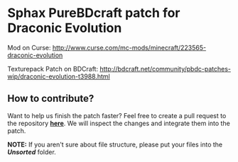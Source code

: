 # Sphax PureBDcraft patch for Draconic Evolution

Mod on Curse: 
  http://www.curse.com/mc-mods/minecraft/223565-draconic-evolution
  
Texturepack Patch on BDCraft:
  http://bdcraft.net/community/pbdc-patches-wip/draconic-evolution-t3988.html
  
## How to contribute?
Want to help us finish the patch faster? Feel free to create a pull request to the repository [__here__](https://github.com/svn87/Sphax-DraconicEvolution-Patch/pulls). We will inspect the changes and integrate them into the patch.

__NOTE:__ If you aren't sure about file structure, please put your files into the __*Unsorted*__ folder.
